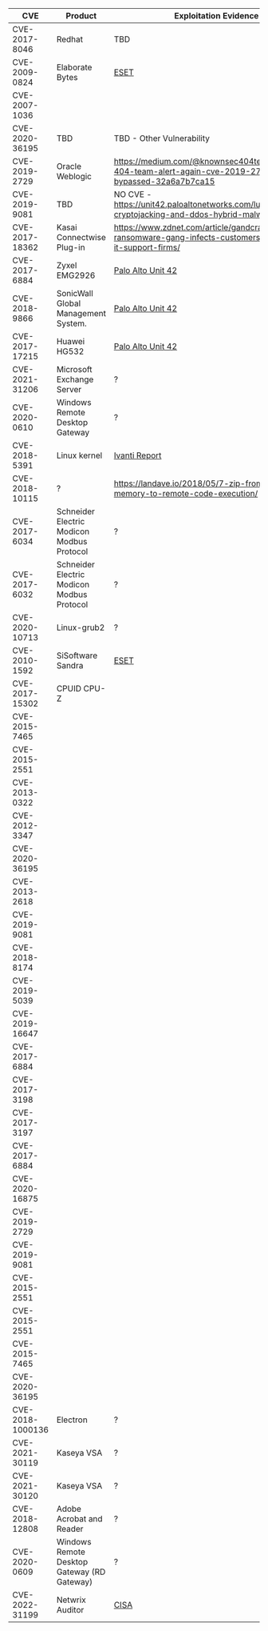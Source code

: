 |CVE|Product|Exploitation Evidence|Patch|
|---|-------|-------------|----|
|CVE-2017-8046|Redhat|TBD|[Redhat](https://access.redhat.com/errata/RHSA-2018:2405)|
|CVE-2009-0824|Elaborate Bytes|[ESET](https://www.welivesecurity.com/2022/01/11/signed-kernel-drivers-unguarded-gateway-windows-core/)|TBD|
|CVE-2007-1036|
|CVE-2020-36195|TBD|TBD - Other Vulnerability|
|CVE-2019-2729|Oracle Weblogic|https://medium.com/@knownsec404team/knownsec-404-team-alert-again-cve-2019-2725-patch-bypassed-32a6a7b7ca15|https://www.oracle.com/security-alerts/alert-cve-2019-2729.html|
|CVE-2019-9081|TBD|NO CVE - https://unit42.paloaltonetworks.com/lucifer-new-cryptojacking-and-ddos-hybrid-malware/|https://security.snyk.io/vuln/SNYK-PHP-LARAVELFRAMEWORK-174529|
|CVE-2017-18362|Kasai Connectwise Plug-in|https://www.zdnet.com/article/gandcrab-ransomware-gang-infects-customers-of-remote-it-support-firms/|[Kaseya Connectwise Plug-in - EOL](https://helpdesk.kaseya.com/hc/en-gb/articles/360022564252-Connectwise-API-Vulnerability)|
|CVE-2017-6884|Zyxel EMG2926|[Palo Alto Unit 42](https://unit42.paloaltonetworks.com/unit42-multi-exploit-iotlinux-botnets-mirai-gafgyt-target-apache-struts-sonicwall/)|[EOL Product](https://www.zyxelguard.com/Zyxel-EOL.asp)|
|CVE-2018-9866|SonicWall Global Management System.|[Palo Alto Unit 42](https://unit42.paloaltonetworks.com/unit42-multi-exploit-iotlinux-botnets-mirai-gafgyt-target-apache-struts-sonicwall/)|https://psirt.global.sonicwall.com/vuln-detail/SNWLID-2018-0007|
|CVE-2017-17215|Huawei HG532|[Palo Alto Unit 42](https://unit42.paloaltonetworks.com/unit42-multi-exploit-iotlinux-botnets-mirai-gafgyt-target-apache-struts-sonicwall/)|
|CVE-2021-31206|Microsoft Exchange Server|?|https://msrc.microsoft.com/update-guide/vulnerability/CVE-2021-31206|
|CVE-2020-0610|Windows Remote Desktop Gateway|?|https://msrc.microsoft.com/update-guide/vulnerability/CVE-2020-0610|
|CVE-2018-5391|Linux kernel|[Ivanti Report](https://www.darkreading.com/attacks-breaches/dozens-of-vulns-in-ransomware-attacks-offer-adversaries-full-kill-chain)|https://nvd.nist.gov/vuln/detail/cve-2018-5391|
|CVE-2018-10115|?|https://landave.io/2018/05/7-zip-from-uninitialized-memory-to-remote-code-execution/|
|CVE-2017-6034|Schneider Electric Modicon Modbus Protocol|?|https://download.schneider-electric.com/files?p_enDocType=Other+technical+guide&p_File_Name=SEVD-2017-065-01-Modicon-SCADAPack-V3.0.pdf&p_Doc_Ref=SEVD-2017-065-01|
|CVE-2017-6032|Schneider Electric Modicon Modbus Protocol|?|
|CVE-2020-10713|Linux-grub2|?|https://access.redhat.com/errata/RHSA-2020:3216|
|CVE-2010-1592|SiSoftware Sandra|[ESET](https://www.welivesecurity.com/2022/01/11/signed-kernel-drivers-unguarded-gateway-windows-core/)|?|
|CVE-2017-15302|CPUID CPU-Z|
|CVE-2015-7465|
|CVE-2015-2551|
|CVE-2013-0322|
|CVE-2012-3347|
|CVE-2020-36195|
|CVE-2013-2618|
|CVE-2019-9081|
|CVE-2018-8174|
|CVE-2019-5039|
|CVE-2019-16647|
|CVE-2017-6884|
|CVE-2017-3198|
|CVE-2017-3197|
|CVE-2017-6884|
|CVE-2020-16875|
|CVE-2019-2729|
|CVE-2019-9081|
|CVE-2015-2551|
|CVE-2015-2551|
|CVE-2015-7465|
|CVE-2020-36195|
|CVE-2018-1000136|Electron|?|https://www.electronjs.org/blog/webview-fix|
|CVE-2021-30119|Kaseya VSA|?|https://helpdesk.kaseya.com/hc/en-gb/articles/360019966738-9-5-6-Feature-Release-8-May-2021|
|CVE-2021-30120|Kaseya VSA|?|https://helpdesk.kaseya.com/hc/en-gb/articles/360019966738-9-5-6-Feature-Release-8-May-2021|
|CVE-2018-12808|Adobe Acrobat and Reader|?|https://helpx.adobe.com/security/products/acrobat/apsb18-29.html|
|CVE-2020-0609|Windows Remote Desktop Gateway (RD Gateway)|?|https://msrc.microsoft.com/update-guide/en-US/vulnerability/CVE-2020-0609|
|CVE-2022-31199|Netwrix Auditor|[CISA](https://www.cisa.gov/news-events/alerts/2023/07/06/cisa-and-partners-release-joint-cybersecurity-advisory-newly-identified-truebot-malware-variants)|https://bishopfox.com/blog/netwrix-auditor-advisory|

